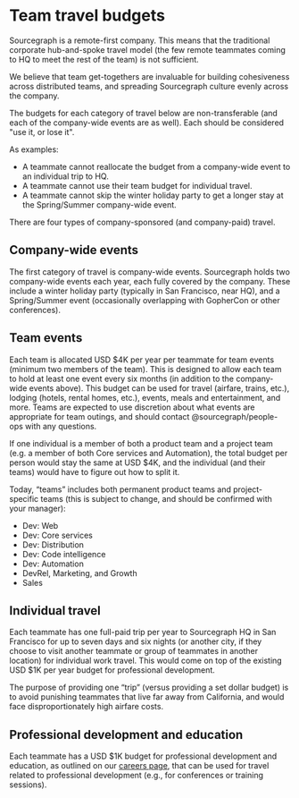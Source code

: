 # Team travel budgets

Sourcegraph is a remote-first company. This means that the traditional corporate hub-and-spoke travel model (the few remote teammates coming to HQ to meet the rest of the team) is not sufficient.

We believe that team get-togethers are invaluable for building cohesiveness across distributed teams, and spreading Sourcegraph culture evenly across the company.

The budgets for each category of travel below are non-transferable (and each of the company-wide events are as well). Each should be considered "use it, or lose it".

As examples:
- A teammate cannot reallocate the budget from a company-wide event to an individual trip to HQ.
- A teammate cannot use their team budget for individual travel.
- A teammate cannot skip the winter holiday party to get a longer stay at the Spring/Summer company-wide event.

There are four types of company-sponsored (and company-paid) travel.

## Company-wide events

The first category of travel is company-wide events. Sourcegraph holds two company-wide events each year, each fully covered by the company. These include a winter holiday party (typically in San Francisco, near HQ), and a Spring/Summer event (occasionally overlapping with GopherCon or other conferences).

## Team events

Each team is allocated USD $4K per year per teammate for team events (minimum two members of the team). This is designed to allow each team to hold at least one event every six months (in addition to the company-wide events above). This budget can be used for travel (airfare, trains, etc.), lodging (hotels, rental homes, etc.), events, meals and entertainment, and more. Teams are expected to use discretion about what events are appropriate for team outings, and should contact @sourcegraph/people-ops with any questions.

If one individual is a member of both a product team and a project team (e.g. a member of both Core services and Automation), the total budget per person would stay the same at USD $4K, and the individual (and their teams) would have to figure out how to split it.

Today, “teams” includes both permanent product teams and project-specific teams (this is subject to change, and should be confirmed with your manager):

- Dev: Web
- Dev: Core services
- Dev: Distribution
- Dev: Code intelligence
- Dev: Automation
- DevRel, Marketing, and Growth
- Sales

## Individual travel

Each teammate has one full-paid trip per year to Sourcegraph HQ in San Francisco for up to seven days and six nights (or another city, if they choose to visit another teammate or group of teammates in another location) for individual work travel. This would come on top of the existing USD $1K per year budget for professional development.

The purpose of providing one “trip” (versus providing a set dollar budget) is to avoid punishing teammates that live far away from California, and would face disproportionately high airfare costs.

## Professional development and education

Each teammate has a USD $1K budget for professional development and education, as outlined on our [careers page](https://github.com/sourcegraph/careers#-professional-development), that can be used for travel related to professional development (e.g., for conferences or training sessions).
